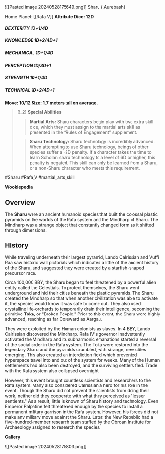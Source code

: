 
![[Pasted image 20240528175649.png]]
Sharu {.Aurebash}

Home Planet: [[Rafa V]]
**Attribute Dice: 12D**
##### DEXTERITY 1D+1/4D
##### KNOWLEDGE 1D+2/4D+1
##### MECHANICAL 1D+1/4D
##### PERCEPTION 1D/3D+1
##### STRENGTH 1D+1/4D
##### TECHNICAL 1D+2/4D+1
**Move: 10/12**
**Size: 1.7 meters tall on average.**

> [!_2] 
> **Special Abilities**
> > **Martial Arts:** Sharu characters begin play with two extra skill dice, which they must assign to the martial arts skill as presented in the “Rules of Engagement” supplement. 
> 
> > **Sharu Technology:** Sharu technology is incredibly advanced. When attempting to use Sharu technology, beings of other species suffer a -2D penalty. If a character takes the time to learn Scholar: sharu technology to a level of 6D or higher, this penalty is negated. This skill can only be learned from a Sharu, or a non-Sharu character who meets this requirement.
> 

#Sharu #Rafa_V
#martial_arts_skill 


**Wookiepedia**

## Overview

The **Sharu** were an ancient humanoid species that built the colossal plastic pyramids on the worlds of the Rafa system and the Mindharp of Sharu. The Mindharp was a strange object that constantly changed form as it shifted through dimensions.

## History

While traveling underneath their largest pyramid, Lando Calrissian and Vuffi Raa saw historic wall pictorials which indicated a little of the ancient history of the Sharu, and suggested they were created by a starfish-shaped precursor race.

Circa 100,000 BBY, the Sharu began to feel threatened by a powerful alien entity called the Celestials. To protect themselves, the Sharu went underground and hid their cities beneath the plastic pyramids. The Sharu created the Mindharp so that when another civilization was able to activate it, the species would know it was safe to come out. They also used crystalline life-orchards to temporarily drain their intelligence, becoming the primitive **Toka**, or "Broken People." Prior to this event, the Sharu were highly advanced, reaching as far Coreward as Aargau.

They were exploited by the Human colonists as slaves. In 4 BBY, Lando Calrissian discovered the Mindharp. Rafa IV's governor inadvertently activated the Mindharp and its subharmonic emanations started a reversal of the social order in the Rafa system. The Toka were restored into the legendary Sharu and the pyramids crumbled, with strange, new cities emerging. This also created an interdiction field which prevented hyperspace travel into and out of the system for weeks. Many of the Human settlements had also been destroyed, and the surviving settlers fled. Trade with the Rafa system also collapsed overnight.

However, this event brought countless scientists and researchers to the Rafa system. Many also considered Calrissian a hero for his role in the event. Though the Sharu did not prevent the scientists from doing their work, neither did they cooperate with what they perceived as "lesser sentients." As a result, little is known of Sharu history and technology. Even Emperor Palpatine felt threatened enough by the species to install a permanent military garrison in the Rafa system. However, his forces did not make any military move against the Sharu. Later, the New Republic had a five-hundred-member research team staffed by the Obroan Institute for Archaeology assigned to research the species.

**Gallery**

![[Pasted image 20240528175803.png]]